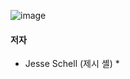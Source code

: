 ![image](https://github.com/user-attachments/assets/bfc77836-946c-4b07-8579-0b36e2821c7a)

#### 저자
* Jesse Schell (제시 셸)
  * 
